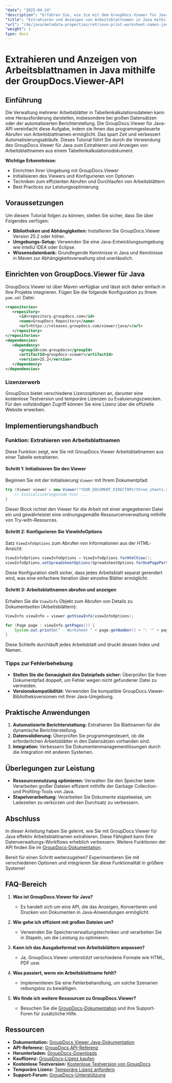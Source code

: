 ```yaml
---
"date": "2025-04-24"
"description": "Erfahren Sie, wie Sie mit dem GroupDocs.Viewer für Java effizient Arbeitsblattnamen aus Tabellen extrahieren. Perfekt zur Verbesserung Ihrer Dokumentenautomatisierungs-Workflows."
"title": "Extrahieren und Anzeigen von Arbeitsblattnamen in Java mithilfe der GroupDocs.Viewer-API"
"url": "/de/java/metadata-properties/retrieve-print-worksheet-names-java-groupdocs-viewer/"
"weight": 1
type: docs
---
```

# Extrahieren und Anzeigen von Arbeitsblattnamen in Java mithilfe der GroupDocs.Viewer-API

## Einführung

Die Verwaltung mehrerer Arbeitsblätter in Tabellenkalkulationsdateien kann eine Herausforderung darstellen, insbesondere bei großen Datensätzen oder der automatisierten Berichterstellung. Die GroupDocs.Viewer für Java-API vereinfacht diese Aufgabe, indem sie Ihnen das programmgesteuerte Abrufen von Arbeitsblattnamen ermöglicht. Das spart Zeit und verbessert Automatisierungsabläufe. Dieses Tutorial führt Sie durch die Verwendung des GroupDocs.Viewer für Java zum Extrahieren und Anzeigen von Arbeitsblattnamen aus einem Tabellenkalkulationsdokument.

**Wichtige Erkenntnisse:**
- Einrichten Ihrer Umgebung mit GroupDocs.Viewer
- Initialisieren des Viewers und Konfigurieren von Optionen
- Techniken zum effizienten Abrufen und Durchlaufen von Arbeitsblättern
- Best Practices zur Leistungsoptimierung

## Voraussetzungen

Um diesem Tutorial folgen zu können, stellen Sie sicher, dass Sie über Folgendes verfügen:

- **Bibliotheken und Abhängigkeiten:** Installieren Sie GroupDocs.Viewer Version 25.2 oder höher.
- **Umgebungs-Setup:** Verwenden Sie eine Java-Entwicklungsumgebung wie IntelliJ IDEA oder Eclipse.
- **Wissensdatenbank:** Grundlegende Kenntnisse in Java und Kenntnisse in Maven zur Abhängigkeitsverwaltung sind unerlässlich.

## Einrichten von GroupDocs.Viewer für Java

GroupDocs.Viewer ist über Maven verfügbar und lässt sich daher einfach in Ihre Projekte integrieren. Fügen Sie die folgende Konfiguration zu Ihrem `pom.xml` Datei:

```xml
<repositories>
   <repository>
      <id>repository.groupdocs.com</id>
      <name>GroupDocs Repository</name>
      <url>https://releases.groupdocs.com/viewer/java/</url>
   </repository>
</repositories>
<dependencies>
   <dependency>
      <groupId>com.groupdocs</groupId>
      <artifactId>groupdocs-viewer</artifactId>
      <version>25.2</version>
   </dependency>
</dependencies>
```

### Lizenzerwerb

GroupDocs bietet verschiedene Lizenzoptionen an, darunter eine kostenlose Testversion und temporäre Lizenzen zu Evaluierungszwecken. Für den vollständigen Zugriff können Sie eine Lizenz über die offizielle Website erwerben.

## Implementierungshandbuch

### Funktion: Extrahieren von Arbeitsblattnamen

Diese Funktion zeigt, wie Sie mit GroupDocs.Viewer Arbeitsblattnamen aus einer Tabelle extrahieren.

#### Schritt 1: Initialisieren Sie den Viewer

Beginnen Sie mit der Initialisierung `Viewer` mit Ihrem Dokumentpfad:

```java
try (Viewer viewer = new Viewer("YOUR_DOCUMENT_DIRECTORY/three_sheets.xlsx")) {
    // Initialisierungscode hier ...
}
```

Dieser Block richtet den Viewer für die Arbeit mit einer angegebenen Datei ein und gewährleistet eine ordnungsgemäße Ressourcenverwaltung mithilfe von Try-with-Resources.

#### Schritt 2: Konfigurieren Sie ViewInfoOptions

Satz `ViewInfoOptions` zum Abrufen von Informationen aus der HTML-Ansicht:

```java
ViewInfoOptions viewInfoOptions = ViewInfoOptions.forHtmlView();
viewInfoOptions.setSpreadsheetOptions(SpreadsheetOptions.forOnePagePerSheet());
```

Diese Konfiguration stellt sicher, dass jedes Arbeitsblatt separat gerendert wird, was eine einfachere Iteration über einzelne Blätter ermöglicht.

#### Schritt 3: Arbeitsblattnamen abrufen und anzeigen

Erhalten Sie die `ViewInfo` Objekt zum Abrufen von Details zu Dokumentseiten (Arbeitsblättern):

```java
ViewInfo viewInfo = viewer.getViewInfo(viewInfoOptions);

for (Page page : viewInfo.getPages()) {
    System.out.println(" - Worksheet " + page.getNumber() + ": '" + page.getName() + "'");
}
```

Diese Schleife durchläuft jedes Arbeitsblatt und druckt dessen Index und Namen.

### Tipps zur Fehlerbehebung

- **Stellen Sie die Genauigkeit des Dateipfads sicher:** Überprüfen Sie Ihren Dokumentpfad doppelt, um Fehler wegen nicht gefundener Datei zu vermeiden.
- **Versionskompatibilität:** Verwenden Sie kompatible GroupDocs.Viewer-Bibliotheksversionen mit Ihrer Java-Umgebung.

## Praktische Anwendungen

1. **Automatisierte Berichterstattung:** Extrahieren Sie Blattnamen für die dynamische Berichterstellung.
2. **Datenvalidierung:** Überprüfen Sie programmgesteuert, ob die erforderlichen Arbeitsblätter in den Datensätzen vorhanden sind.
3. **Integration:** Verbessern Sie Dokumentenmanagementlösungen durch die Integration mit anderen Systemen.

## Überlegungen zur Leistung

- **Ressourcennutzung optimieren:** Verwalten Sie den Speicher beim Verarbeiten großer Dateien effizient mithilfe der Garbage Collection- und Profiling-Tools von Java.
- **Stapelverarbeitung:** Verarbeiten Sie Dokumente stapelweise, um Ladezeiten zu verkürzen und den Durchsatz zu verbessern.

## Abschluss

In dieser Anleitung haben Sie gelernt, wie Sie mit GroupDocs.Viewer für Java effektiv Arbeitsblattnamen extrahieren. Diese Fähigkeit kann Ihre Datenverwaltungs-Workflows erheblich verbessern. Weitere Funktionen der API finden Sie im [GroupDocs-Dokumentation](https://docs.groupdocs.com/viewer/java/).

Bereit für einen Schritt weiterzugehen? Experimentieren Sie mit verschiedenen Optionen und integrieren Sie diese Funktionalität in größere Systeme!

## FAQ-Bereich

1. **Was ist GroupDocs.Viewer für Java?**
   - Es handelt sich um eine API, die das Anzeigen, Konvertieren und Drucken von Dokumenten in Java-Anwendungen ermöglicht.

2. **Wie gehe ich effizient mit großen Dateien um?**
   - Verwenden Sie Speicherverwaltungstechniken und verarbeiten Sie in Stapeln, um die Leistung zu optimieren.

3. **Kann ich das Ausgabeformat von Arbeitsblättern anpassen?**
   - Ja, GroupDocs.Viewer unterstützt verschiedene Formate wie HTML, PDF usw.

4. **Was passiert, wenn ein Arbeitsblattname fehlt?**
   - Implementieren Sie eine Fehlerbehandlung, um solche Szenarien reibungslos zu bewältigen.

5. **Wo finde ich weitere Ressourcen zu GroupDocs.Viewer?**
   - Besuchen Sie die [GroupDocs-Dokumentation](https://docs.groupdocs.com/viewer/java/) und ihre Support-Foren für zusätzliche Hilfe.

## Ressourcen

- **Dokumentation:** [GroupDocs Viewer Java-Dokumentation](https://docs.groupdocs.com/viewer/java/)
- **API-Referenz:** [GroupDocs API-Referenz](https://reference.groupdocs.com/viewer/java/)
- **Herunterladen:** [GroupDocs-Downloads](https://releases.groupdocs.com/viewer/java/)
- **Kauflizenz:** [GroupDocs-Lizenz kaufen](https://purchase.groupdocs.com/buy)
- **Kostenlose Testversion:** [Kostenlose Testversion von GroupDocs](https://releases.groupdocs.com/viewer/java/)
- **Temporäre Lizenz:** [Temporäre Lizenz anfordern](https://purchase.groupdocs.com/temporary-license/)
- **Support-Forum:** [GroupDocs-Unterstützung](https://forum.groupdocs.com/c/viewer/9)